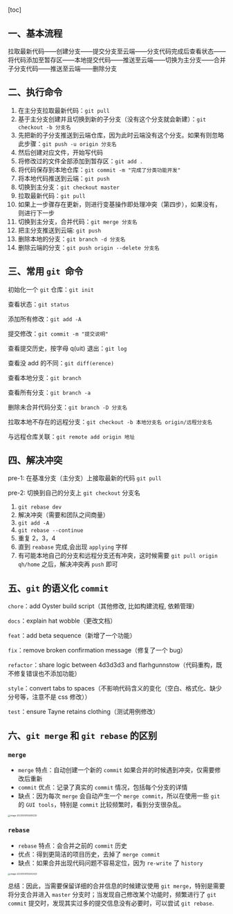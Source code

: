 # 

[toc]

## 一、基本流程

拉取最新代码——创建分支——提交分支至云端——分支代码完成后查看状态——将代码添加至暂存区——本地提交代码——推送至云端——切换为主分支——合并子分支代码——推送至云端——删除分支

## 二、执行命令

1. 在主分支拉取最新代码：`git pull`
2. 基于主分支创建并且切换到新的子分支（没有这个分支就会新建）：`git checkout -b 分支名`
3. 先把新的子分支推送到云端仓库，因为此时云端没有这个分支。如果有则忽略此步骤：`git push -u origin 分支名`
4. 然后创建对应文件，开始写代码
5. 将修改过的文件全部添加到暂存区：`git add .`
6. 将代码保存到本地仓库：`git commit -m "完成了分类功能开发"`
7. 将本地代码推送到云端：`git push`
8. 切换到主分支：`git checkout master`
9. 拉取最新代码：`git pull`
10. 如果上一步骤存在更新，则进行变基操作即处理冲突（第四步），如果没有，则进行下一步
11. 切换到主分支，合并代码：`git merge 分支名`
12. 把主分支推送到云端: `git push`
13. 删除本地的分支：`git branch -d 分支名`
14. 删除云端的分支：`git push origin --delete 分支名`

## 三、常用 `git `命令

初始化一个 `git` 仓库：`git init`

查看状态：`git status`

添加所有修改：`git add -A`

提交修改：`git commit -m "提交说明"`

查看提交历史，按字母 q(uit) 退出：`git log`

查看没 add 的不同：`git diff(erence)`

查看本地分支：`git branch`

查看所有分支：`git branch -a`

删除未合并代码分支：`git branch -D 分支名`

拉取本地不存在的远程分支：`git checkout -b 本地分支名 origin/远程分支名`

与远程仓库关联：`git remote add origin 地址`

## 四、解决冲突

pre-1: 在基准分支（主分支）上接取最新的代码 `git pull`

pre-2: 切换到自己的分支上 `git checkout` 分支名

1. `git rebase dev`
2. 解决冲突（需要和团队之间商量）
3. `git add -A`
4. `git rebase --continue`
5. 重复 2，3，4
6. 直到 `reabase` 完成,会出现 `applying` 字样
7. 有可能本地自己的分支和远程分支还有冲突，这时候需要 `git pull origin qh/home` 之后，解决冲突再 `push` 即可

## 五、`git` 的语义化 `commit`

`chore`：add Oyster build script（其他修改, 比如构建流程, 依赖管理）

`docs`：explain hat wobble（更改文档）

`feat`：add beta sequence（新增了一个功能）

`fix`：remove broken confirmation message（修复了一个 bug）

`refactor`：share logic between 4d3d3d3 and flarhgunnstow（代码重构，既不修复错误也不添加功能）

`style`：convert tabs to spaces（不影响代码含义的变化（空白、格式化、缺少分号等，注意不是 css 修改））

`test`：ensure Tayne retains clothing（测试用例修改）

## 六、`git merge` 和 `git rebase` 的区别

### `merge`

- `merge` 特点：⾃动创建⼀个新的 `commit` 如果合并的时候遇到冲突，仅需要修改后重新
- `commit` 优点：记录了真实的 `commit` 情况，包括每个分⽀的详情
- 缺点：因为每次 `merge` 会⾃动产⽣⼀个 `merge commit`，所以在使⽤⼀些 `git` 的 `GUI tools`，特别是 `commit` ⽐较频繁时，看到分支很杂乱。

<img src="https://chuyu-typora.oss-cn-hangzhou.aliyuncs.com/image/image-20230516155809230.png" alt="image-20230516155809230" style="zoom: 33%;" />

### `rebase`

- `rebase` 特点：会合并之前的 `commit` 历史
- 优点：得到更简洁的项目历史，去掉了 `merge commit`
- 缺点：如果合并出现代码问题不容易定位，因为 `re-write` 了 `history`

<img src="https://chuyu-typora.oss-cn-hangzhou.aliyuncs.com/image/image-20230516155842429.png" alt="image-20230516155842429" style="zoom:33%;" />

总结：因此，当需要保留详细的合并信息的时候建议使⽤ `git merge`，特别是需要将分支合并进入 `master` 分支时；当发现自己修改某个功能时，频繁进⾏了 `git commit` 提交时，发现其实过多的提交信息没有必要时，可以尝试 `git rebase`.
